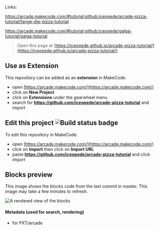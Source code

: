 Links:

https://arcade.makecode.com/#tutorial:github:iceopede/arcade-pizza-tutorial/fange-die-pizza-tutorial

https://arcade.makecode.com/#tutorial:github:iceopede/galga-tutorial/galga-tutorial 


> Open this page at [https://iceopede.github.io/arcade-pizza-tutorial/](https://iceopede.github.io/arcade-pizza-tutorial/)

## Use as Extension

This repository can be added as an **extension** in MakeCode.

* open [https://arcade.makecode.com/](https://arcade.makecode.com/)
* click on **New Project**
* click on **Extensions** under the gearwheel menu
* search for **https://github.com/iceopede/arcade-pizza-tutorial** and import

## Edit this project ![Build status badge](https://github.com/iceopede/arcade-pizza-tutorial/workflows/MakeCode/badge.svg)

To edit this repository in MakeCode.

* open [https://arcade.makecode.com/](https://arcade.makecode.com/)
* click on **Import** then click on **Import URL**
* paste **https://github.com/iceopede/arcade-pizza-tutorial** and click import

## Blocks preview

This image shows the blocks code from the last commit in master.
This image may take a few minutes to refresh.

![A rendered view of the blocks](https://github.com/iceopede/arcade-pizza-tutorial/raw/master/.github/makecode/blocks.png)

#### Metadata (used for search, rendering)

* for PXT/arcade
<script src="https://makecode.com/gh-pages-embed.js"></script><script>makeCodeRender("{{ site.makecode.home_url }}", "{{ site.github.owner_name }}/{{ site.github.repository_name }}");</script>
